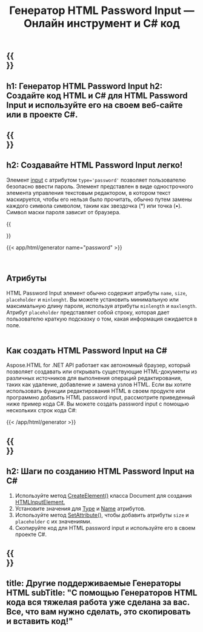 ﻿---
translation: true
title: Генератор HTML Password Input — Онлайн инструмент и C# код
template: /templates/_template-generators-child.md
description: Создайте HTML-пароль для вашего сайта. Просмотрите ввод пароля, скопируйте и используйте сгенерированный код HTML и C# в своем проекте!
url: /net/generators/password/
platformtag: net
generator: Генератор HTML Password Input
element: HTML password input
tag: password
---

{{<section banner>}}
---
h1: Генератор HTML Password Input
h2: Создайте код HTML и C# для HTML Password Input и используйте его на своем веб-сайте или в проекте C#.
---

{{<section overview>}}
---
h2: Создавайте HTML Password Input легко!
---

Элемент [input](https://html.spec.whatwg.org/multipage/input.html#the-input-element) c атрибутом `type='password'` позволяет пользователю безопасно ввести пароль. Элемент представлен в виде однострочного элемента управления текстовым редактором, в котором текст маскируется, чтобы его нельзя было прочитать, обычно путем замены каждого символа символом, таким как звездочка (*) или точка (•). Символ маски пароля зависит от браузера.

{{<section plugin>}}

{{< app/html/generator name="password" >}}

<br>
<h2> Атрибуты </h2>

HTML Password Input элемент обычно содержит атрибуты `name`, `size`, `placeholder` и `minlenght`. Вы можете установить минимальную или максимальную длину пароля, используя атрибуты `minlength` и `maxlength`. Атрибут `placeholder` представляет собой строку, которая дает пользователю краткую подсказку о том, какая информация ожидается в поле.<br><br>

<h2> Как создать HTML Password Input на C#</h2>

Aspose.HTML for .NET API работает как автономный браузер, который позволяет создавать или открывать существующие HTML-документы из различных источников для выполнения операций редактирования, таких как удаление, добавление и замена узлов HTML. Если вы хотите использовать функции редактирования HTML в своем продукте или программно добавить HTML password input, рассмотрите приведенный ниже пример кода C#. Вы можете создать password input с помощью нескольких строк кода C#:

{{< /app/html/generator >}}

{{<section steps>}}
---
h2: Шаги по созданию HTML Password Input на C#
---
1. Используйте метод [CreateElement()](https://reference.aspose.com/html/net/aspose.html.dom/document/createelement/) класса Document для создания [HTMLInputElement.](https://reference.aspose.com/html/net/aspose.html/htmlinputelement/)
1. Установите значения для [Type](https://reference.aspose.com/html/net/aspose.html/htmlinputelement/type/) и [Name](https://reference.aspose.com/html/net/aspose.html/htmlinputelement/name/) атрибутов.
1. Используйте метод [SetAttribute(),](https://reference.aspose.com/html/net/aspose.html.dom/element/setattribute/) чтобы добавить атрибуты `size` и `placeholder` с их значениями.
1. Скопируйте код  для HTML password input и используйте его в своем проекте C#.

{{<section other-generators>}}
---
title: Другие поддерживаемые Генераторы HTML
subTitle: "С помощью Генераторов HTML кода вся тяжелая работа уже сделана за вас. Все, что вам нужно сделать, это скопировать и вставить код!"
---